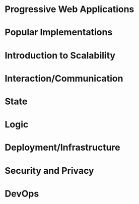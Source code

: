 # Progressive Web Applications
# Popular Implementations
# Introduction to Scalability
# Interaction/Communication
# State
# Logic
# Deployment/Infrastructure
# Security and Privacy
# DevOps

